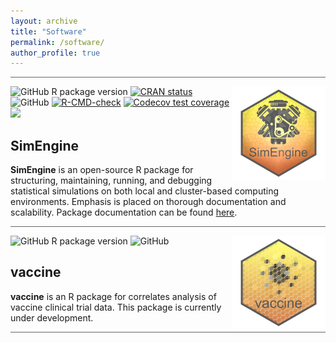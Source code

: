 ```yaml
---
layout: archive
title: "Software"
permalink: /software/
author_profile: true
---
```


<!-- https://gh-card.dev/ -->

<hr style="height:1px;border:none;color:#333;background-color:#666;" />

<img src="/../images/logo_SimEngine.png" align="right" width="150" />

<!-- badges: start -->
  ![GitHub R package version](https://img.shields.io/github/r-package/v/Avi-Kenny/SimEngine)
  [![CRAN status](https://www.r-pkg.org/badges/version/SimEngine)](https://CRAN.R-project.org/package=SimEngine)
  ![GitHub](https://img.shields.io/github/license/Avi-Kenny/SimEngine)
  [![R-CMD-check](https://github.com/Avi-Kenny/SimEngine/actions/workflows/R-CMD-check.yml/badge.svg)](https://github.com/Avi-Kenny/SimEngine/actions/workflows/R-CMD-check.yml)
  [![Codecov test coverage](https://codecov.io/gh/Avi-Kenny/SimEngine/branch/master/graph/badge.svg)](https://app.codecov.io/gh/Avi-Kenny/SimEngine?branch=master)
  [![](https://cranlogs.r-pkg.org/badges/SimEngine)](https://CRAN.R-project.org/package=SimEngine)
<!-- badges: end -->

## SimEngine

**SimEngine** is an open-source R package for structuring, maintaining, running, and debugging statistical simulations on both local and cluster-based computing environments. Emphasis is placed on thorough documentation and scalability. Package documentation can be found [here](https://avi-kenny.github.io/SimEngine/).

<hr style="height:1px;border:none;color:#333;background-color:#666;" />

<img src="/../images/logo_vaccine.png" align="right" width="150" />

<!-- badges: start -->
  ![GitHub R package version](https://img.shields.io/github/r-package/v/Avi-Kenny/SimEngine)
  ![GitHub](https://img.shields.io/github/license/Avi-Kenny/SimEngine)
<!-- badges: end -->

## vaccine

**vaccine** is an R package for correlates analysis of vaccine clinical trial data. This package is currently under development.

<hr style="height:1px;border:none;color:#333;background-color:#666;" />

<!-- 
Below is a list of publicly-available 

[![Avi-Kenny/SimEngine - GitHub](https://gh-card.dev/repos/Avi-Kenny/SimEngine.svg)](https://github.com/Avi-Kenny/SimEngine)
[![Avi-Kenny/vaccine - GitHub](https://gh-card.dev/repos/Avi-Kenny/vaccine.svg)](https://github.com/Avi-Kenny/vaccine)

- *SimEngine* (R package). An open-source framework for statistical simulations in R.
- *vaccine* (R package). Tools for analysis of vaccine clinical trial data.
- *Last Mile Data*. A comprehensive offline-capable data collection, analysis, and reporting platform built for Last Mile Health
- *DADA-base*. An institutional knowledge and process automation platform built for Studio in a School.
-->

